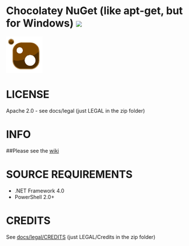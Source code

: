 Chocolatey NuGet (like apt-get, but for Windows) [![](http://img.shields.io/gittip/Chocolatey.svg)](https://www.gittip.com/Chocolatey/)
=======
![Chocolatey Logo](https://github.com/chocolatey/chocolatey/raw/master/docs/logo/chocolateyicon.gif "Chocolatey")

# LICENSE
Apache 2.0 - see docs/legal (just LEGAL in the zip folder)

# INFO
##Please see the [wiki](https://github.com/chocolatey/chocolatey/wiki)

# SOURCE REQUIREMENTS
* .NET Framework 4.0
* PowerShell 2.0+

# CREDITS
See [docs/legal/CREDITS](https://github.com/chocolatey/chocolatey/raw/master/docs/legal/CREDITS) (just LEGAL/Credits in the zip folder)  
